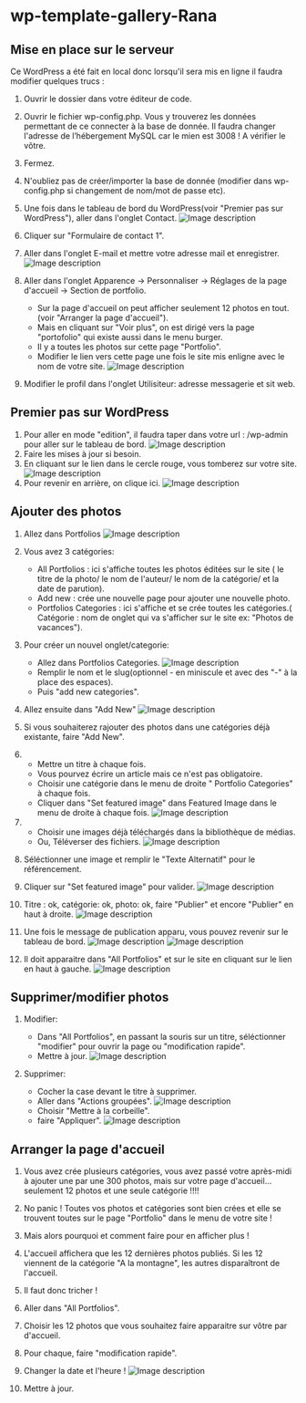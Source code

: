 # wp-template-gallery-Rana

## Mise en place sur le serveur 

Ce WordPress a été fait en local donc lorsqu'il sera mis en ligne il faudra modifier quelques trucs :
1. Ouvrir le dossier dans votre éditeur de code.
2. Ouvrir le fichier wp-config.php. Vous y trouverez les données permettant de ce connecter à la base de donnée. Il faudra changer l'adresse de l’hébergement MySQL car le mien est 3008 ! A vérifier le vôtre.
3. Fermez.
4. N'oubliez pas de créer/importer la base de donnée (modifier dans wp-config.php si changement de nom/mot de passe etc).

5. Une fois dans le tableau de bord du WordPress(voir "Premier pas sur WordPress"), aller dans l'onglet Contact.
![Image description](imageReadme/wp18.PNG)
6. Cliquer sur "Formulaire de contact 1".
7. Aller dans l'onglet E-mail et mettre votre adresse mail et enregistrer.
![Image description](imageReadme/wp19.PNG)

8. Aller dans l'onglet Apparence -> Personnaliser -> Réglages de la page d'accueil -> Section de portfolio.
    * Sur la page d'accueil on peut afficher seulement 12 photos en tout.(voir "Arranger la page d'accueil").
    * Mais en cliquant sur "Voir plus", on est dirigé vers la page "portofolio" qui existe aussi dans le menu burger.
    * Il y a toutes les photos sur cette page "Portfolio".
    * Modifier le lien vers cette page une fois le site mis enligne avec le nom de votre site.
    ![Image description](imageReadme/wp20.PNG)

9. Modifier le profil dans l'onglet Utilisiteur: adresse messagerie et sit web.



## Premier pas sur WordPress

1. Pour aller en mode "edition", il faudra taper dans votre url : /wp-admin pour aller sur le tableau de bord.
![Image description](imageReadme/wp1.PNG)
2. Faire les mises à jour si besoin.
3. En cliquant sur le lien dans le cercle rouge, vous tomberez sur votre site.
![Image description](imageReadme/wp3.PNG)
4. Pour revenir en arrière, on clique ici.
![Image description](imageReadme/wp5.PNG)

## Ajouter des photos

1. Allez dans Portfolios
![Image description](imageReadme/wp4.PNG)
2. Vous avez 3 catégories: 
    * All Portfolios : ici s'affiche toutes les photos éditées sur le site ( le titre de la photo/ le nom de l'auteur/ le nom de la catégorie/ et la date de parution).
    * Add new : crée une nouvelle page pour ajouter une nouvelle photo.
    * Portfolios Categories : ici s'affiche et se crée toutes les catégories.( Catégorie : nom de onglet qui va s'afficher sur le site ex: "Photos de vacances").

3. Pour créer un nouvel onglet/categorie:
    * Allez dans Portfolios Categories.
    ![Image description](imageReadme/wp6.PNG)
    * Remplir le nom et le slug(optionnel - en miniscule et avec des "-" à la place des espaces).
    * Puis "add new categories".

4. Allez ensuite dans "Add New"
![Image description](imageReadme/wp7.PNG)

5. Si vous souhaiterez rajouter des photos dans une catégories déjà existante, faire "Add New".

6. * Mettre un titre à chaque fois.
   * Vous pourvez écrire un article mais ce n'est pas obligatoire.
   * Choisir une catégorie dans le menu de droite " Portfolio Categories" à chaque fois.
   * Cliquer dans "Set featured image" dans Featured Image dans le menu de droite à chaque fois.
   ![Image description](imageReadme/wp8.PNG)

7. * Choisir une images déjà téléchargés dans la bibliothèque de médias.
   * Ou, Téléverser des fichiers.
   ![Image description](imageReadme/wp9.PNG)

8. Séléctionner une image et remplir le "Texte Alternatif" pour le référencement.

9. Cliquer sur "Set featured image" pour valider.
![Image description](imageReadme/wp10.PNG)

10. Titre : ok, catégorie: ok, photo: ok, faire "Publier" et encore "Publier" en haut à droite.
![Image description](.imageReadme/wp11.PNG)

11. Une fois le message de publication apparu, vous pouvez revenir sur le tableau de bord.
![Image description](imageReadme/wp12.PNG)
![Image description](imageReadme/wp13.PNG)

12. Il doit apparaitre dans "All Portfolios" et sur le site en cliquant sur le lien en haut à gauche.
![Image description](imageReadme/wp14.PNG)


## Supprimer/modifier photos

1. Modifier:
    * Dans "All Portfolios", en passant la souris sur un titre, séléctionner "modifier" pour ouvrir la page ou "modification rapide".
    * Mettre à jour.
    ![Image description](imageReadme/wp15.PNG)

2. Supprimer:
    * Cocher la case devant le titre à supprimer.
    * Aller dans "Actions groupées".
    ![Image description](imageReadme/wp16.PNG)
    * Choisir "Mettre à la corbeille".
    * faire "Appliquer".
    ![Image description](imageReadme/wp17.PNG)

## Arranger la page d'accueil

1. Vous avez crée plusieurs catégories, vous avez passé votre après-midi à ajouter une par une 300 photos, mais sur votre page d'accueil... seulement 12 photos et une seule catégorie !!!!
2. No panic ! Toutes vos photos et catégories sont bien crées et elle se trouvent toutes sur le page "Portfolio" dans le menu de votre site !
3. Mais alors pourquoi et comment faire pour en afficher plus !
4. L'accueil affichera que les 12 dernières photos publiés. Si les 12 viennent de la catégorie "A la montagne", les autres disparaîtront de l'accueil.
5. Il faut donc tricher !

6. Aller dans "All Portfolios".
7. Choisir les 12 photos que vous souhaitez faire apparaitre sur vôtre par d'accueil.
8. Pour chaque, faire "modification rapide".
9. Changer la date et l'heure !
![Image description](imageReadme/wp15.PNG)
10. Mettre à jour.
